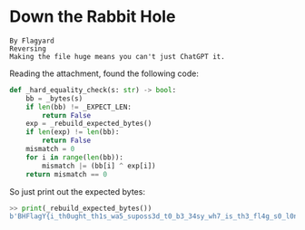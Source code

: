 # Down the Rabbit Hole

```
By Flagyard
Reversing
Making the file huge means you can't just ChatGPT it.
```

Reading the attachment, found the following code:

```python
def _hard_equality_check(s: str) -> bool:
    bb = _bytes(s)
    if len(bb) != _EXPECT_LEN:
        return False
    exp = _rebuild_expected_bytes()
    if len(exp) != len(bb):
        return False
    mismatch = 0
    for i in range(len(bb)):
        mismatch |= (bb[i] ^ exp[i])
    return mismatch == 0
```

So just print out the expected bytes:

```python
>> print(_rebuild_expected_bytes())
b'BHFlagY{i_th0ught_th1s_wa5_suposs3d_t0_b3_34sy_wh7_is_th3_fl4g_s0_l0ng}'
```
